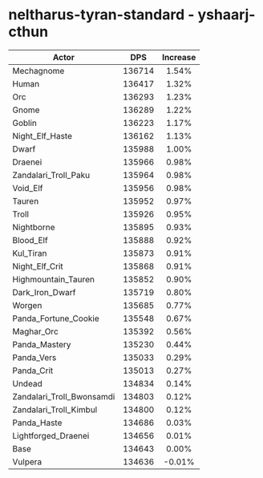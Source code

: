 # neltharus-tyran-standard - yshaarj-cthun
| Actor | DPS | Increase |
|---|:---:|:---:|
|Mechagnome|136714|1.54%|
|Human|136417|1.32%|
|Orc|136293|1.23%|
|Gnome|136289|1.22%|
|Goblin|136223|1.17%|
|Night_Elf_Haste|136162|1.13%|
|Dwarf|135988|1.00%|
|Draenei|135966|0.98%|
|Zandalari_Troll_Paku|135964|0.98%|
|Void_Elf|135956|0.98%|
|Tauren|135952|0.97%|
|Troll|135926|0.95%|
|Nightborne|135895|0.93%|
|Blood_Elf|135888|0.92%|
|Kul_Tiran|135873|0.91%|
|Night_Elf_Crit|135868|0.91%|
|Highmountain_Tauren|135852|0.90%|
|Dark_Iron_Dwarf|135719|0.80%|
|Worgen|135685|0.77%|
|Panda_Fortune_Cookie|135548|0.67%|
|Maghar_Orc|135392|0.56%|
|Panda_Mastery|135230|0.44%|
|Panda_Vers|135033|0.29%|
|Panda_Crit|135013|0.27%|
|Undead|134834|0.14%|
|Zandalari_Troll_Bwonsamdi|134803|0.12%|
|Zandalari_Troll_Kimbul|134800|0.12%|
|Panda_Haste|134686|0.03%|
|Lightforged_Draenei|134656|0.01%|
|Base|134643|0.00%|
|Vulpera|134636|-0.01%|
